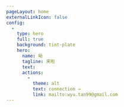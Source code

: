 ```yaml
---
pageLayout: home
externalLinkIcon: false
config:
  -
    type: hero
    full: true
    background: tint-plate
    hero:
      name: 呦
      tagline: 来啦
      text: 
      actions:
        -
          theme: alt
          text: connection →
          link: mailto:wyu.tan99@gmail.com
---
```

